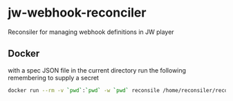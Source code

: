 # jw-webhook-reconciler
Reconsiler for managing webhook definitions in JW player



## Docker

with a spec JSON file in the current directory run the following remembering to supply a secret

```sh
docker run --rm -v `pwd`:`pwd` -w `pwd` reconsile /home/reconsiler/reconsile --spec=spec.json --secret= list
```
